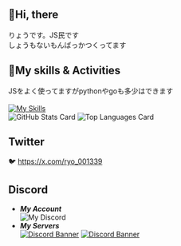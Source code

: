 ## 👋Hi, there
りょうです。JS民です<br>
しょうもないもんばっかつくってます

## 🌱My skills & Activities
JSをよく使ってますがpythonやgoも多少はできます<br><br>
[![My Skills](https://skillicons.dev/icons?i=html,css,js,ts,python,nodejs,go,cs,discord,bots,discordjs,twitter,instagram,github&perline=7)](https://skillicons.dev)<br>
![GitHub Stats Card](https://github-readme-stats.vercel.app/api?username=VEDA00133912&show_icons=true&theme=algolia&show_icons=true)
![Top Languages Card](https://github-readme-stats.vercel.app/api/top-langs/?username=VEDA00133912&layout=compact&theme=cobalt&show_icons=true)

## Twitter
🐦️ https://x.com/ryo_001339
## Discord 
- ***My Account***<br>
![My Discord](https://discord-readme-badge.vercel.app/api?id=1095869643106828289)<br>
- ***My Servers***<br>
<a href="https://discord.gg/ESRGwGQhxc" target="_blank"><img src="https://discord.com/api/guilds/1236312291700510720/widget.png?style=banner3" alt="Discord Banner"/></a>
<a href="https://discord.gg/Ftz4Tcs8tR" target="_blank"><img src="https://discord.com/api/guilds/1244116007233130558/widget.png?style=banner3" alt="Discord Banner"/></a>
